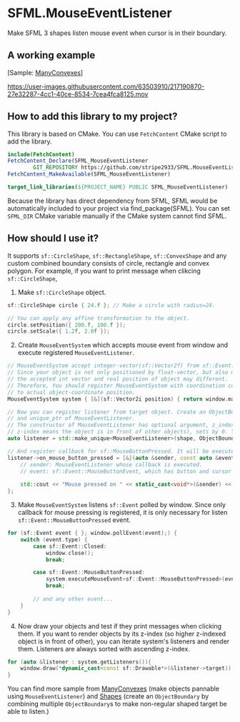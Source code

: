 # SFML.MouseEventListener
Make SFML 3 shapes listen mouse event when cursor is in their boundary.

## A working example
[Sample: [ManyConvexes](https://github.com/stripe2933/SFML.MouseEventListener/tree/master/sample/ManyConvexes)]

https://user-images.githubusercontent.com/63503910/217190870-27e32287-4cc1-40ce-8534-7cea4fca8125.mov

## How to add this library to my project?

This library is based on CMake. You can use `FetchContent` CMake script to add the library.

```cmake
include(FetchContent)
FetchContent_Declare(SFML_MouseEventListener
        GIT_REPOSITORY https://github.com/stripe2933/SFML.MouseEventListener.git)
FetchContent_MakeAvailable(SFML_MouseEventListener)

target_link_libraries(${PROJECT_NAME} PUBLIC SFML_MouseEventListener)
```

Because the library has direct dependency from SFML, SFML would be automatically included to your project via find_package(SFML).
You can set `SFML_DIR` CMake variable manually if the CMake system cannot find SFML.

## How should I use it?

It supports `sf::CircleShape`, `sf::RectangleShape`, `sf::ConvexShape` and any custom combined boundary consists of circle, rectangle and convex polygon.
For example, if you want to print message when clikcing `sf::CircleShape`,

1. Make `sf::CircleShape` object.
```c++
sf::CircleShape circle { 24.f }; // Make a circle with radius=24.

// You can apply any affine transformation to the object.
circle.setPosition({ 200.f, 100.f });
circle.setScale({ 1.2f, 2.0f });
```

2. Create `MouseEventSystem` which accepts mouse event from window and execute registered `MouseEventListener`.
```c++
// MouseEventSystem accept integer-vector(sf::Vector2f) from sf::Event.
// Since your object is not only positioned by float-vector, but also may inside your own created sf::View,
// the accepted int vector and real position of object may different.
// Therefore, You should register MouseEventSystem with coordination converter, which converts mouse position
// to actual object-coordinate position.
MouseEventSystem system { [&](sf::Vector2i position) { return window.mapPixelToCoords(position); } };

// Now you can register listener from target object. Create an ObjectBoundary with factory method `createBoundaryFrom`,
// and unique_ptr of MouseEventListener.
// The constructor of MouseEventListener has optional argument, z_index, which indicates the hit-test priority (higher 
// z-index means the object is in front of other objects), sets by 0. You can manually set it as what you want.
auto listener = std::make_unique<MouseEventListener>(shape, ObjectBoundary::createBoundaryFrom(shape));

// And register callback for sf::MouseButtonPressed. It will be executed when press mouse button.
listener->on_mouse_button_pressed = [&](auto &sender, const auto &event){
    // sender: MouseEventListener whose callback is executed.
    // event: sf::Event::MouseButtonEvent, which has button and cursor position.
    
    std::cout << "Mouse pressed on " << static_cast<void*>(&sender) << " at (" << event.x << ", " << event.y << ")\n";
};
```

3. Make `MouseEventSystem` listens `sf::Event` polled by window. Since only callback for mouse pressing is registered,
it is only necessary for listen `sf::Event::MouseButtonPressed` event.

```c++
for (sf::Event event { }; window.pollEvent(event);) {
    switch (event.type) {
        case sf::Event::Closed:
            window.close();
            break;

        case sf::Event::MouseButtonPressed:
            system.executeMouseEvent<sf::Event::MouseButtonPressed>(event.mouseButton);
            break;
        
        // and any other event...
    }
}
```

4. Now draw your objects and test if they print messages when clicking them. If you want to render objects by its z-index (so
higher z-indexed object is in front of other), you can iterate system's listeners and render them. Listeners are always sorted
with ascending z-index.

```c++
for (auto &listener : system.getListeners()){
    window.draw(*dynamic_cast<const sf::Drawable*>(&listener->target));
}
```

You can find more sample from [ManyConvexes](https://github.com/stripe2933/SFML.MouseEventListener/tree/master/sample/ManyConvexes) 
(make objects pannable using `MouseEventListener`) and [Shapes](https://github.com/stripe2933/SFML.MouseEventListener/tree/master/sample/Shapes)
(create an `ObjectBoundary` by combining multiple `ObjectBoundary`s to make non-regular shaped target be able to listen.)
